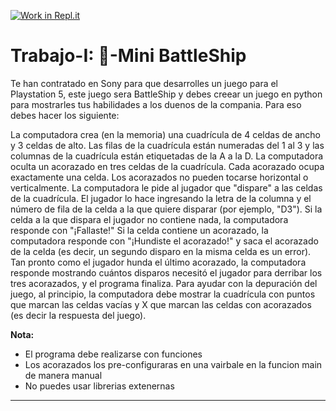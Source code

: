 [![Work in Repl.it](https://classroom.github.com/assets/work-in-replit-14baed9a392b3a25080506f3b7b6d57f295ec2978f6f33ec97e36a161684cbe9.svg)](https://classroom.github.com/online_ide?assignment_repo_id=4841310&assignment_repo_type=AssignmentRepo)
# Trabajo-I: 🚢-Mini BattleShip

Te han contratado en Sony para que desarrolles un juego para el Playstation 5, este juego sera BattleShip y debes creear un juego en python para mostrarles tus habilidades a los duenos de la compania. Para eso debes hacer los siguiente:

La computadora crea (en la memoria) una cuadrícula de 4 celdas de ancho y 3 celdas de alto. Las filas de la cuadrícula están numeradas del 1 al 3 y las columnas de la cuadrícula están etiquetadas de la A a la D. La computadora oculta un acorazado en tres celdas de la cuadrícula. Cada acorazado ocupa exactamente una celda. Los acorazados no pueden tocarse horizontal o verticalmente. La computadora le pide al jugador que "dispare" a las celdas de la cuadrícula. El jugador lo hace ingresando la letra de la columna y el número de fila de la celda a la que quiere disparar (por ejemplo, "D3"). Si la celda a la que dispara el jugador no contiene nada, la computadora responde con "¡Fallaste!" Si la celda contiene un acorazado, la computadora responde con "¡Hundiste el acorazado!" y saca el acorazado de la celda (es decir, un segundo disparo en la misma celda es un error). Tan pronto como el jugador hunda el último acorazado, la computadora responde mostrando cuántos disparos necesitó el jugador para derribar los tres acorazados, y el programa finaliza.
Para ayudar con la depuración del juego, al principio, la computadora debe mostrar la cuadrícula con puntos que marcan las celdas vacías y X que marcan las celdas con acorazados (es decir la respuesta del juego).

**Nota:**
- El programa debe realizarse con funciones
- Los acorazados los pre-configuraras en una vairbale en la funcion main de manera manual
- No puedes usar librerias extenernas

---

